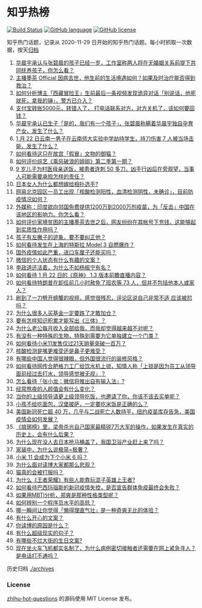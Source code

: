 # 知乎热榜
[![Build Status](https://github.com/ToWeLong/zhihu-hot-questions/workflows/CI/badge.svg)](https://github.com/ToWeLong/zhihu-hot-questions/actions)
[![GitHub language](https://img.shields.io/badge/language-golang-orange.svg)](https://golang.org/)
[![GitHub license](https://img.shields.io/github/license/ToWeLong/zhihu-hot-questions)](https://github.com/ToWeLong/zhihu-hot-questions/blob/main/LICENSE)

知乎热门话题，记录从 2020-11-29 日开始的知乎热门话题。每小时抓取一次数据，按天[归档](./archives)

<!-- BEGIN -->

1. [华晨宇承认与张碧晨的孩子已经一岁，工作室称两人将在无婚姻关系前提下共同抚养孩子，你怎么看？](https://www.zhihu.com/question/440533019)
1. [主播墨茶 Official 因病去世，他生前的生活境遇如何？如果及时治疗能否得到救治？](https://www.zhihu.com/question/440488455)
1. [如何分析博主「西藏冒险王」生前最后一条视频发现诡异对话「别说话，他死就死，拿我的锤」，警方已介入？](https://www.zhihu.com/question/440226087)
1. [支付宝转账5000元，转错人了， 打电话联系对方，对方关机了，该如何要回钱？](https://www.zhihu.com/question/351571558)
1. [华晨宇承认已生子「是的，我们有一个孩子」，张碧晨称瞒着华晨宇独自孕育产女，发生了什么？](https://www.zhihu.com/question/440653074)
1. [1 月 22 日云南一男子在云南师大实验中学劫持学生，持刀伤害 7 人被当场击毙，发生了什么？](https://www.zhihu.com/question/440668867)
1. [如何看待这只在故宫「假冒」文物的御猫？](https://www.zhihu.com/question/440467237)
1. [如何评价综艺《乘风破浪的姐姐》第二季第一期？](https://www.zhihu.com/question/440495686)
1. [9 岁儿子为村医母亲送饭，被患者连刺 50 多刀，凶手行凶后在旁观望，当事人可能需要承担怎样的责任？](https://www.zhihu.com/question/440474614)
1. [日本女人为什么都想嫁给相扑选手?](https://www.zhihu.com/question/352910962)
1. [网易北京园区一员工出现「核酸检测阳性，血清检测阴性，未确诊」，目前防疫情况如何？](https://www.zhihu.com/question/440612191)
1. [外媒称：印度欲向邻国免费提供1200万到2000万剂疫苗，为「反击」中国在该地区的影响力。你怎么看？](https://www.zhihu.com/question/440644762)
1. [如何评价家境贫困的主播墨茶去世之后，网友纷纷在其帐号下充钱，这能够起到实质性作用吗？](https://www.zhihu.com/question/440580116)
1. [孩子有左撇子的迹象，要不要纠正他？](https://www.zhihu.com/question/439923460)
1. [如何看待发生在上海的特斯拉 Model 3 自燃爆炸？](https://www.zhihu.com/question/440225183)
1. [国外疫情如此严重，进口车厘子还能买吗？](https://www.zhihu.com/question/434562414)
1. [微信的个人状态有什么有趣的文案？](https://www.zhihu.com/question/440514246)
1. [李政道还活着，为什么不如杨振宁有名？](https://www.zhihu.com/question/439675869)
1. [如何看待 1 月 22 日的《原神》 1.3 版本前瞻直播内容？](https://www.zhihu.com/question/440681560)
1. [如何看待特朗普在卸任前几小时赦免了班农等 73 人，但并不包括他本人或家人？](https://www.zhihu.com/question/440291155)
1. [刷到了一刀劈开螃蟹的视频，感觉很残忍，评论区说自己非常不适 应该被怼吗？](https://www.zhihu.com/question/440222130)
1. [为什么很多人买基金一定要跌了才敢加仓？](https://www.zhihu.com/question/440460820)
1. [要有怎样知识积累才能写出《三体》？](https://www.zhihu.com/question/440035614)
1. [为什么老公每月收入全部给我，而我却觉得越来越不对呢？](https://www.zhihu.com/question/434293862)
1. [有没有一种特殊的生物，特殊到需要为它单独建立一个门类？](https://www.zhihu.com/question/440155266)
1. [如何看待小米11发售仅过21天销量突破一百万？](https://www.zhihu.com/question/440580095)
1. [核酸检测是嘴更难受还是鼻子更难受？](https://www.zhihu.com/question/392297441)
1. [有哪些中国人觉得很辣眼，但外国很流行的装修风格？](https://www.zhihu.com/question/439492399)
1. [如何看待网传合肥格力工厂给饮水机上锁，知情人称「上锁是因为员工从领导面前经过去打水，领导感觉被无视」？](https://www.zhihu.com/question/440586959)
1. [怎么看待「张小龙：微信将推出自有输入法」?](https://www.zhihu.com/question/440253344)
1. [经常熬夜的人颜值会有什么变化？](https://www.zhihu.com/question/271403665)
1. [当你的上级领导请更上级领导吃饭，也邀请了你，你该不该去买单呢？](https://www.zhihu.com/question/440020824)
1. [小孩不给吃面包，汉堡披萨，一定要吃米饭是正确的么？](https://www.zhihu.com/question/440509928)
1. [美国新冠死亡超 40 万，几乎与二战死亡人数持平，纽约疫苗库存告急，美国疫情会如何发展？](https://www.zhihu.com/question/440233827)
1. [《琅琊榜》里，梁帝杀光自己国家最精锐7万大军的操作，如果发生在真实的历史上，会有什么后果？](https://www.zhihu.com/question/424322892)
1. [为什么现在没人去日本抢马桶盖了，我国卫浴产业赶上来了吗？](https://www.zhihu.com/question/440274624)
1. [家装中，为什么说极简=极奢？](https://www.zhihu.com/question/400503998)
1. [小米 11 会成为下个小米 6 吗？](https://www.zhihu.com/question/436962626)
1. [为什么面对读博大家都那么悲观？](https://www.zhihu.com/question/439204161)
1. [猫真的会被打服吗？](https://www.zhihu.com/question/348013324)
1. [为什么《王者荣耀》有些人能靠玩混子英雄上王者?](https://www.zhihu.com/question/328458184)
1. [如何看待巴西玛瑙斯的新冠疫情失控，是否宣告群体免疫最终会失败？](https://www.zhihu.com/question/440392936)
1. [如果用MBTI分析，郑爽是那种性格类型呢？](https://www.zhihu.com/question/365618548)
1. [如何辨别一个程序员水平的高低？](https://www.zhihu.com/question/35194924)
1. [哪一瞬间让你觉得「懒得理直气壮」是一种奇爽无比的体验？](https://www.zhihu.com/question/439968079)
1. [有什么开心的文案？](https://www.zhihu.com/question/439817097)
1. [你读博的原因是什么？](https://www.zhihu.com/question/437012020)
1. [有什么超级现实的句子？](https://www.zhihu.com/question/407710085)
1. [有哪些不烂大街的生日文案?](https://www.zhihu.com/question/437494261)
1. [现在坐火车飞机都实名制了，为什么病例密切接触者还需要在网上紧急寻人？是电话打不通吗？](https://www.zhihu.com/question/440555441)

<!-- END -->

历史归档 [./archives](./archives)


### License
[zhihu-hot-questions](https://github.com/towelong/zhihu-hot-questions) 的源码使用 MIT License 发布。